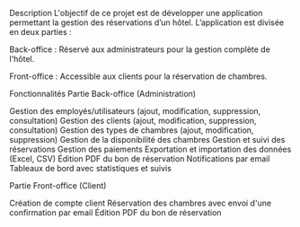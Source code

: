Description
L'objectif de ce projet est de développer une application permettant la gestion des réservations d’un hôtel. L’application est divisée en deux parties :

Back-office : Réservé aux administrateurs pour la gestion complète de l'hôtel.

Front-office : Accessible aux clients pour la réservation de chambres.

Fonctionnalités
Partie Back-office (Administration)

Gestion des employés/utilisateurs (ajout, modification, suppression, consultation)
Gestion des clients (ajout, modification, suppression, consultation)
Gestion des types de chambres (ajout, modification, suppression)
Gestion de la disponibilité des chambres
Gestion et suivi des réservations
Gestion des paiements
Exportation et importation des données (Excel, CSV)
Édition PDF du bon de réservation
Notifications par email
Tableaux de bord avec statistiques et suivis

Partie Front-office (Client)

Création de compte client
Réservation des chambres avec envoi d'une confirmation par email
Édition PDF du bon de réservation
